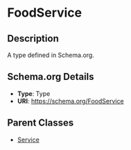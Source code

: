 # FoodService

## Description
A type defined in Schema.org.

## Schema.org Details
- **Type**: Type
- **URI**: https://schema.org/FoodService

## Parent Classes
- [Service](../Service.md)

